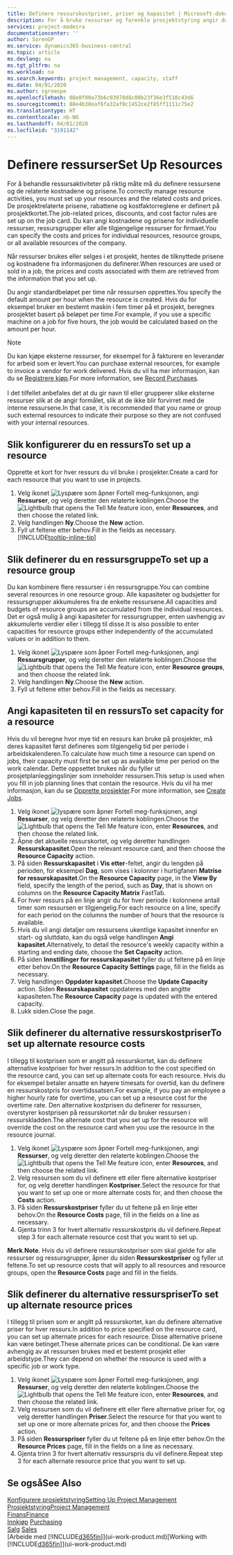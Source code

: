 ```yaml
---
title: Definere ressurskostpriser, priser og kapasitet | Microsoft-dokumentasjon
description: For å bruke ressurser og forenkle prosjektstyring angir du kostnadene og prisene for individuelle ressurser eller ressursgrupper, og angir ressurskapasiteten.
services: project-madeira
documentationcenter: ''
author: SorenGP
ms.service: dynamics365-business-central
ms.topic: article
ms.devlang: na
ms.tgt_pltfrm: na
ms.workload: na
ms.search.keywords: project management, capacity, staff
ms.date: 04/01/2020
ms.author: sgroespe
ms.openlocfilehash: 08e8f00a73b6c03978d8c00b23f36e3f510c43d6
ms.sourcegitcommit: 88e4b30eaf6fa32af0c1452ce2f85ff1111c75e2
ms.translationtype: HT
ms.contentlocale: nb-NO
ms.lasthandoff: 04/01/2020
ms.locfileid: "3191142"
---
```

# <a name="set-up-resources"></a><span data-ttu-id="f9e3a-103">Definere ressurser</span><span class="sxs-lookup"><span data-stu-id="f9e3a-103">Set Up Resources</span></span>
<span data-ttu-id="f9e3a-104">For å behandle ressursaktiviteter på riktig måte må du definere ressursene og de relaterte kostnadene og prisene.</span><span class="sxs-lookup"><span data-stu-id="f9e3a-104">To correctly manage resource activities, you must set up your resources and the related costs and prices.</span></span> <span data-ttu-id="f9e3a-105">De prosjektrelaterte prisene, rabattene og kostfaktorreglene er definert på prosjektkortet.</span><span class="sxs-lookup"><span data-stu-id="f9e3a-105">The job-related prices, discounts, and cost factor rules are set up on the job card.</span></span> <span data-ttu-id="f9e3a-106">Du kan angi kostnadene og prisene for individuelle ressurser, ressursgrupper eller alle tilgjengelige ressurser for firmaet.</span><span class="sxs-lookup"><span data-stu-id="f9e3a-106">You can specify the costs and prices for individual resources, resource groups, or all available resources of the company.</span></span>

<span data-ttu-id="f9e3a-107">Når ressurser brukes eller selges i et prosjekt, hentes de tilknyttede prisene og kostnadene fra informasjonen du definerer.</span><span class="sxs-lookup"><span data-stu-id="f9e3a-107">When resources are used or sold in a job, the prices and costs associated with them are retrieved from the information that you set up.</span></span>

<span data-ttu-id="f9e3a-108">Du angir standardbeløpet per time når ressursen opprettes.</span><span class="sxs-lookup"><span data-stu-id="f9e3a-108">You specify the default amount per hour when the resource is created.</span></span> <span data-ttu-id="f9e3a-109">Hvis du for eksempel bruker en bestemt maskin i fem timer på et prosjekt, beregnes prosjektet basert på beløpet per time.</span><span class="sxs-lookup"><span data-stu-id="f9e3a-109">For example, if you use a specific machine on a job for five hours, the job would be calculated based on the amount per hour.</span></span>

> [!NOTE]
> <span data-ttu-id="f9e3a-110">Du kan kjøpe eksterne ressurser, for eksempel for å fakturere en leverandør for arbeid som er levert.</span><span class="sxs-lookup"><span data-stu-id="f9e3a-110">You can purchase external resources, for example to invoice a vendor for work delivered.</span></span> <span data-ttu-id="f9e3a-111">Hvis du vil ha mer informasjon, kan du se [Registrere kjøp](purchasing-how-record-purchases.md).</span><span class="sxs-lookup"><span data-stu-id="f9e3a-111">For more information, see [Record Purchases](purchasing-how-record-purchases.md).</span></span><br /><br />
> <span data-ttu-id="f9e3a-112">I det tilfellet anbefales det at du gir navn til eller grupperer slike eksterne ressurser slik at de angir formålet, slik at de ikke blir forvirret med de interne ressursene.</span><span class="sxs-lookup"><span data-stu-id="f9e3a-112">In that case, it is recommended that you name or group such external resources to indicate their purpose so they are not confused with your internal resources.</span></span>

## <a name="to-set-up-a-resource"></a><span data-ttu-id="f9e3a-113">Slik konfigurerer du en ressurs</span><span class="sxs-lookup"><span data-stu-id="f9e3a-113">To set up a resource</span></span>
<span data-ttu-id="f9e3a-114">Opprette et kort for hver ressurs du vil bruke i prosjekter.</span><span class="sxs-lookup"><span data-stu-id="f9e3a-114">Create a card for each resource that you want to use in projects.</span></span>

1. <span data-ttu-id="f9e3a-115">Velg ikonet ![Lyspære som åpner Fortell meg-funksjonen](media/ui-search/search_small.png "Fortell hva du vil gjøre"), angi **Ressurser**, og velg deretter den relaterte koblingen.</span><span class="sxs-lookup"><span data-stu-id="f9e3a-115">Choose the ![Lightbulb that opens the Tell Me feature](media/ui-search/search_small.png "Tell me what you want to do") icon, enter **Resources**, and then choose the related link.</span></span>
2. <span data-ttu-id="f9e3a-116">Velg handlingen **Ny**.</span><span class="sxs-lookup"><span data-stu-id="f9e3a-116">Choose the **New** action.</span></span>
3. <span data-ttu-id="f9e3a-117">Fyll ut feltene etter behov.</span><span class="sxs-lookup"><span data-stu-id="f9e3a-117">Fill in the fields as necessary.</span></span> [!INCLUDE[tooltip-inline-tip](includes/tooltip-inline-tip_md.md)]  

## <a name="to-set-up-a-resource-group"></a><span data-ttu-id="f9e3a-118">Slik definerer du en ressursgruppe</span><span class="sxs-lookup"><span data-stu-id="f9e3a-118">To set up a resource group</span></span>
<span data-ttu-id="f9e3a-119">Du kan kombinere flere ressurser i én ressursgruppe.</span><span class="sxs-lookup"><span data-stu-id="f9e3a-119">You can combine several resources in one resource group.</span></span> <span data-ttu-id="f9e3a-120">Alle kapasiteter og budsjetter for ressursgrupper akkumuleres fra de enkelte ressursene.</span><span class="sxs-lookup"><span data-stu-id="f9e3a-120">All capacities and budgets of resource groups are accumulated from the individual resources.</span></span> <span data-ttu-id="f9e3a-121">Det er også mulig å angi kapasiteter for ressursgrupper, enten uavhengig av akkumulerte verdier eller i tillegg til disse.</span><span class="sxs-lookup"><span data-stu-id="f9e3a-121">It is also possible to enter capacities for resource groups either independently of the accumulated values or in addition to them.</span></span>

1. <span data-ttu-id="f9e3a-122">Velg ikonet ![Lyspære som åpner Fortell meg-funksjonen](media/ui-search/search_small.png "Fortell hva du vil gjøre"), angi **Ressursgrupper**, og velg deretter den relaterte koblingen.</span><span class="sxs-lookup"><span data-stu-id="f9e3a-122">Choose the ![Lightbulb that opens the Tell Me feature](media/ui-search/search_small.png "Tell me what you want to do") icon, enter **Resource groups**, and then choose the related link.</span></span>
2. <span data-ttu-id="f9e3a-123">Velg handlingen **Ny**.</span><span class="sxs-lookup"><span data-stu-id="f9e3a-123">Choose the **New** action.</span></span>
3. <span data-ttu-id="f9e3a-124">Fyll ut feltene etter behov.</span><span class="sxs-lookup"><span data-stu-id="f9e3a-124">Fill in the fields as necessary.</span></span>

## <a name="to-set-capacity-for-a-resource"></a><span data-ttu-id="f9e3a-125">Angi kapasiteten til en ressurs</span><span class="sxs-lookup"><span data-stu-id="f9e3a-125">To set capacity for a resource</span></span>
<span data-ttu-id="f9e3a-126">Hvis du vil beregne hvor mye tid en ressurs kan bruke på prosjekter, må deres kapasitet først defineres som tilgjengelig tid per periode i arbeidskalenderen.</span><span class="sxs-lookup"><span data-stu-id="f9e3a-126">To calculate how much time a resource can spend on jobs, their capacity must first be set up as available time per period on the work calendar.</span></span> <span data-ttu-id="f9e3a-127">Dette oppsettet brukes når du fyller ut prosjetplanleggingslinjer som inneholder ressursen.</span><span class="sxs-lookup"><span data-stu-id="f9e3a-127">This setup is used when you fill in job planning lines that contain the resource.</span></span> <span data-ttu-id="f9e3a-128">Hvis du vil ha mer informasjon, kan du se [Opprette prosjekter](projects-how-create-jobs.md).</span><span class="sxs-lookup"><span data-stu-id="f9e3a-128">For more information, see [Create Jobs](projects-how-create-jobs.md).</span></span>

1. <span data-ttu-id="f9e3a-129">Velg ikonet ![lyspære som åpner Fortell meg-funksjonen](media/ui-search/search_small.png "Fortell hva du vil gjøre"), angi **Ressurser**, og velg deretter den relaterte koblingen.</span><span class="sxs-lookup"><span data-stu-id="f9e3a-129">Choose the ![Lightbulb that opens the Tell Me feature](media/ui-search/search_small.png "Tell me what you want to do") icon, enter **Resources**, and then choose the related link.</span></span>
2. <span data-ttu-id="f9e3a-130">Åpne det aktuelle ressurskortet, og velg deretter handlingen **Ressurskapasitet**.</span><span class="sxs-lookup"><span data-stu-id="f9e3a-130">Open the relevant resource card, and then choose the **Resource Capacity** action.</span></span>
3. <span data-ttu-id="f9e3a-131">På siden **Ressurskapasitet** i **Vis etter**-feltet, angir du lengden på perioden, for eksempel **Dag**, som vises i kolonner i hurtigfanen **Matrise for ressurskapasitet**.</span><span class="sxs-lookup"><span data-stu-id="f9e3a-131">On the **Resource Capacity** page, in the **View By** field, specify the length of the period, such as **Day**, that is shown on columns on the **Resource Capacity Matrix** FastTab.</span></span>
4. <span data-ttu-id="f9e3a-132">For hver ressurs på en linje angir du for hver periode i kolonnene antall timer som ressursen er tilgjengelig.</span><span class="sxs-lookup"><span data-stu-id="f9e3a-132">For each resource on a line, specify for each period on the columns the number of hours that the resource is available.</span></span>
5. <span data-ttu-id="f9e3a-133">Hvis du vil angi detaljer om ressursens ukentlige kapasitet innenfor en start- og sluttdato, kan du også velge handlingen **Angi kapasitet**.</span><span class="sxs-lookup"><span data-stu-id="f9e3a-133">Alternatively, to detail the resource's weekly capacity within a starting and ending date, choose the **Set Capacity** action.</span></span>
6. <span data-ttu-id="f9e3a-134">På siden **Innstillinger for ressurskapasitet** fyller du ut feltene på en linje etter behov.</span><span class="sxs-lookup"><span data-stu-id="f9e3a-134">On the **Resource Capacity Settings** page, fill in the fields as necessary.</span></span>
7. <span data-ttu-id="f9e3a-135">Velg handlingen **Oppdater kapasitet**.</span><span class="sxs-lookup"><span data-stu-id="f9e3a-135">Choose the **Update Capacity** action.</span></span> <span data-ttu-id="f9e3a-136">Siden **Ressurskapasitet** oppdateres med den angitte kapasiteten.</span><span class="sxs-lookup"><span data-stu-id="f9e3a-136">The **Resource Capacity** page is updated with the entered capacity.</span></span>
8. <span data-ttu-id="f9e3a-137">Lukk siden.</span><span class="sxs-lookup"><span data-stu-id="f9e3a-137">Close the page.</span></span>

## <a name="to-set-up-alternate-resource-costs"></a><span data-ttu-id="f9e3a-138">Slik definerer du alternative ressurskostpriser</span><span class="sxs-lookup"><span data-stu-id="f9e3a-138">To set up alternate resource costs</span></span>
<span data-ttu-id="f9e3a-139">I tillegg til kostprisen som er angitt på ressurskortet, kan du definere alternative kostpriser for hver ressurs.</span><span class="sxs-lookup"><span data-stu-id="f9e3a-139">In addition to the cost specified on the resource card, you can set up alternate costs for each resource.</span></span> <span data-ttu-id="f9e3a-140">Hvis du for eksempel betaler ansatte en høyere timesats for overtid, kan du definere en ressurskostpris for overtidssatsen.</span><span class="sxs-lookup"><span data-stu-id="f9e3a-140">For example, if you pay an employee a higher hourly rate for overtime, you can set up a resource cost for the overtime rate.</span></span> <span data-ttu-id="f9e3a-141">Den alternative kostprisen du definerer for ressursen, overstyrer kostprisen på ressurskortet når du bruker ressursen i ressurskladden.</span><span class="sxs-lookup"><span data-stu-id="f9e3a-141">The alternate cost that you set up for the resource will override the cost on the resource card when you use the resource in the resource journal.</span></span>

1. <span data-ttu-id="f9e3a-142">Velg ikonet ![Lyspære som åpner Fortell meg-funksjonen](media/ui-search/search_small.png "Fortell hva du vil gjøre"), angi **Ressurser**, og velg deretter den relaterte koblingen.</span><span class="sxs-lookup"><span data-stu-id="f9e3a-142">Choose the ![Lightbulb that opens the Tell Me feature](media/ui-search/search_small.png "Tell me what you want to do") icon, enter **Resources**, and then choose the related link.</span></span>  
2. <span data-ttu-id="f9e3a-143">Velg ressursen som du vil definere ett eller flere alternative kostpriser for, og velg deretter handlingen **Kostpriser**.</span><span class="sxs-lookup"><span data-stu-id="f9e3a-143">Select the resource for that you want to set up one or more alternate costs for, and then choose the **Costs** action.</span></span>  
3. <span data-ttu-id="f9e3a-144">På siden **Ressurskostpriser** fyller du ut feltene på en linje etter behov.</span><span class="sxs-lookup"><span data-stu-id="f9e3a-144">On the **Resource Costs** page, fill in the fields on a line as necessary.</span></span>  
4. <span data-ttu-id="f9e3a-145">Gjenta trinn 3 for hvert alternativ ressurskostpris du vil definere.</span><span class="sxs-lookup"><span data-stu-id="f9e3a-145">Repeat step 3 for each alternate resource cost that you want to set up.</span></span>

<span data-ttu-id="f9e3a-146">**Merk**.</span><span class="sxs-lookup"><span data-stu-id="f9e3a-146">**Note**.</span></span> <span data-ttu-id="f9e3a-147">Hvis du vil definere ressurskostpriser som skal gjelde for alle ressurser og ressursgrupper, åpner du siden **Ressurskostpriser** og fyller ut feltene.</span><span class="sxs-lookup"><span data-stu-id="f9e3a-147">To set up resource costs that will apply to all resources and resource groups, open the **Resource Costs** page and fill in the fields.</span></span>

## <a name="to-set-up-alternate-resource-prices"></a><span data-ttu-id="f9e3a-148">Slik definerer du alternative ressurspriser</span><span class="sxs-lookup"><span data-stu-id="f9e3a-148">To set up alternate resource prices</span></span>
<span data-ttu-id="f9e3a-149">I tillegg til prisen som er angitt på ressurskortet, kan du definere alternative priser for hver ressurs.</span><span class="sxs-lookup"><span data-stu-id="f9e3a-149">In addition to price specified on the resource card, you can set up alternate prices for each resource.</span></span> <span data-ttu-id="f9e3a-150">Disse alternative prisene kan være betinget.</span><span class="sxs-lookup"><span data-stu-id="f9e3a-150">These alternate prices can be conditional.</span></span> <span data-ttu-id="f9e3a-151">De kan være avhengig av at ressursen brukes med et bestemt prosjekt eller arbeidstype.</span><span class="sxs-lookup"><span data-stu-id="f9e3a-151">They can depend on whether the resource is used with a specific job or work type.</span></span>

1. <span data-ttu-id="f9e3a-152">Velg ikonet ![Lyspære som åpner Fortell meg-funksjonen](media/ui-search/search_small.png "Fortell hva du vil gjøre"), angi **Ressurser**, og velg deretter den relaterte koblingen.</span><span class="sxs-lookup"><span data-stu-id="f9e3a-152">Choose the ![Lightbulb that opens the Tell Me feature](media/ui-search/search_small.png "Tell me what you want to do") icon, enter **Resources**, and then choose the related link.</span></span>
2. <span data-ttu-id="f9e3a-153">Velg ressursen som du vil definere ett eller flere alternative priser for, og velg deretter handlingen **Priser**.</span><span class="sxs-lookup"><span data-stu-id="f9e3a-153">Select the resource for that you want to set up one or more alternate prices for, and then choose the **Prices** action.</span></span>
3. <span data-ttu-id="f9e3a-154">På siden **Ressurspriser** fyller du ut feltene på en linje etter behov.</span><span class="sxs-lookup"><span data-stu-id="f9e3a-154">On the **Resource Prices** page, fill in the fields on a line as necessary.</span></span>
4. <span data-ttu-id="f9e3a-155">Gjenta trinn 3 for hvert alternativ ressurspris du vil definere.</span><span class="sxs-lookup"><span data-stu-id="f9e3a-155">Repeat step 3 for each alternate resource price that you want to set up.</span></span>

## <a name="see-also"></a><span data-ttu-id="f9e3a-156">Se også</span><span class="sxs-lookup"><span data-stu-id="f9e3a-156">See Also</span></span>
[<span data-ttu-id="f9e3a-157">Konfigurere prosjektstyring</span><span class="sxs-lookup"><span data-stu-id="f9e3a-157">Setting Up Project Management</span></span>](projects-setup-projects.md)  
[<span data-ttu-id="f9e3a-158">Prosjektstyring</span><span class="sxs-lookup"><span data-stu-id="f9e3a-158">Project Management</span></span>](projects-manage-projects.md)  
[<span data-ttu-id="f9e3a-159">Finans</span><span class="sxs-lookup"><span data-stu-id="f9e3a-159">Finance</span></span>](finance.md)  
<span data-ttu-id="f9e3a-160">[Innkjøp](purchasing-manage-purchasing.md)       </span><span class="sxs-lookup"><span data-stu-id="f9e3a-160">[Purchasing](purchasing-manage-purchasing.md)       </span></span>  
<span data-ttu-id="f9e3a-161">[Salg](sales-manage-sales.md)    </span><span class="sxs-lookup"><span data-stu-id="f9e3a-161">[Sales](sales-manage-sales.md)    </span></span>  
<span data-ttu-id="f9e3a-162">[Arbeide med [!INCLUDE[d365fin](includes/d365fin_md.md)]](ui-work-product.md)</span><span class="sxs-lookup"><span data-stu-id="f9e3a-162">[Working with [!INCLUDE[d365fin](includes/d365fin_md.md)]](ui-work-product.md)</span></span>  

